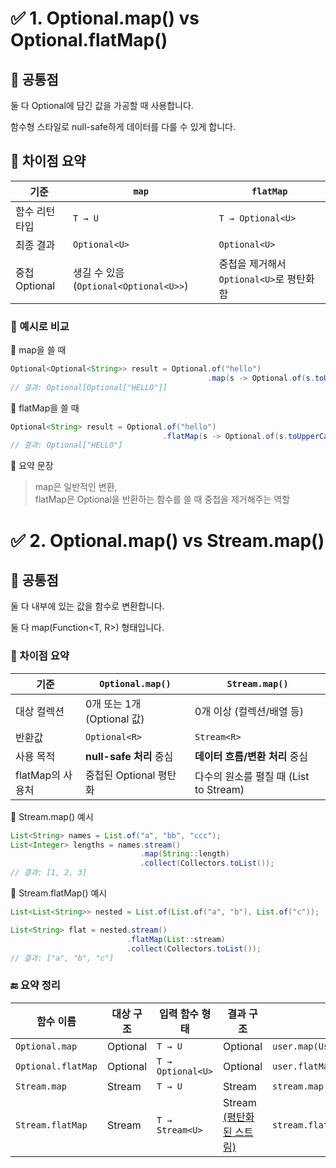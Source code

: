 # ✅ 1. Optional.map() vs Optional.flatMap()

## 🔹 공통점

둘 다 Optional<T>에 담긴 값을 가공할 때 사용합니다.

함수형 스타일로 null-safe하게 데이터를 다룰 수 있게 합니다.

## 🔹 차이점 요약

| 기준          | `map`                             | `flatMap`                    |
| ----------- | --------------------------------- | ---------------------------- |
| 함수 리턴 타입    | `T → U`                           | `T → Optional<U>`            |
| 최종 결과       | `Optional<U>`                     | `Optional<U>`                |
| 중첩 Optional | 생길 수 있음 (`Optional<Optional<U>>`) | 중첩을 제거해서 `Optional<U>`로 평탄화함 |


### 🔸 예시로 비교

📌 map을 쓸 때
```java
Optional<Optional<String>> result = Optional.of("hello")
                                            .map(s -> Optional.of(s.toUpperCase()));
// 결과: Optional[Optional["HELLO"]]
```

📌 flatMap을 쓸 때

```java
Optional<String> result = Optional.of("hello")
                                  .flatMap(s -> Optional.of(s.toUpperCase()));
// 결과: Optional["HELLO"]
```

🔑 요약 문장

> map은 일반적인 변환,  
> flatMap은 Optional을 반환하는 함수를 쓸 때 중첩을 제거해주는 역할

# ✅ 2. Optional.map() vs Stream.map()

## 🔹 공통점

둘 다 내부에 있는 값을 함수로 변환합니다.

둘 다 map(Function<T, R>) 형태입니다.

### 🔹 차이점 요약

| 기준           | `Optional.map()`      | `Stream.map()`                |
| ------------ | --------------------- | ----------------------------- |
| 대상 컬렉션       | 0개 또는 1개 (Optional 값) | 0개 이상 (컬렉션/배열 등)              |
| 반환값          | `Optional<R>`         | `Stream<R>`                   |
| 사용 목적        | **null-safe 처리** 중심   | **데이터 흐름/변환 처리** 중심           |
| flatMap의 사용처 | 중첩된 Optional 평탄화      | 다수의 원소를 펼칠 때 (List to Stream) |


📌 Stream.map() 예시

```java
List<String> names = List.of("a", "bb", "ccc");
List<Integer> lengths = names.stream()
                             .map(String::length)
                             .collect(Collectors.toList());
// 결과: [1, 2, 3]
```

📌 Stream.flatMap() 예시
```java
List<List<String>> nested = List.of(List.of("a", "b"), List.of("c"));

List<String> flat = nested.stream()
                          .flatMap(List::stream)
                          .collect(Collectors.toList());
// 결과: ["a", "b", "c"]
```

### 🔚 요약 정리

| 함수 이름              | 대상 구조       | 입력 함수 형태          | 결과 구조                | 사용 예                                     |
| ------------------ | ----------- | ----------------- | -------------------- | ---------------------------------------- |
| `Optional.map`     | Optional<T> | `T → U`           | Optional<U>          | `user.map(User::getName)`                |
| `Optional.flatMap` | Optional<T> | `T → Optional<U>` | Optional<U>          | `user.flatMap(User::getOptionalProfile)` |
| `Stream.map`       | Stream<T>   | `T → U`           | Stream<U>            | `stream.map(String::length)`             |
| `Stream.flatMap`   | Stream<T>   | `T → Stream<U>`   | Stream<U> (평탄화된 스트림) | `stream.flatMap(List::stream)`           |
